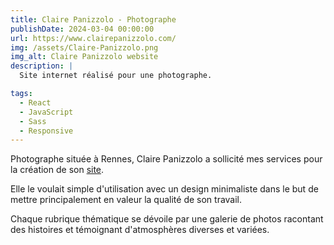 ```yaml
---
title: Claire Panizzolo - Photographe
publishDate: 2024-03-04 00:00:00
url: https://www.clairepanizzolo.com/
img: /assets/Claire-Panizzolo.png
img_alt: Claire Panizzolo website
description: |
  Site internet réalisé pour une photographe.

tags:
  - React
  - JavaScript
  - Sass
  - Responsive
---
```


Photographe située à Rennes, Claire Panizzolo a sollicité mes services pour la création de son <a href="https://www.clairepanizzolo.com">site</a>.

Elle le voulait simple d'utilisation avec un design minimaliste dans le but de mettre principalement en valeur la qualité de son travail.

Chaque rubrique thématique se dévoile par une galerie de photos racontant des histoires et témoignant d'atmosphères diverses et variées.
